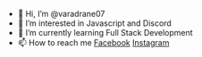 - 👋 Hi, I’m @varadrane07
- 👀 I’m interested in Javascript and Discord
- 🌱 I’m currently learning Full Stack Development
- 📫 How to reach me [Facebook](https://www.facebook.com/varad.rane.125/) [Instagram]()

<!---
varadrane07/varadrane07 is a ✨ special ✨ repository because its `README.md` (this file) appears on your GitHub profile.
You can click the Preview link to take a look at your changes.
--->
